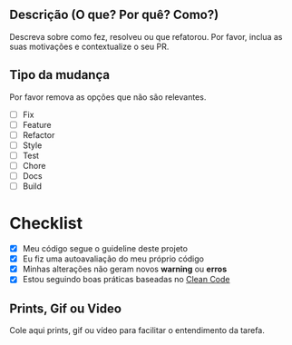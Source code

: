 ## Descrição (O que? Por quê? Como?)

Descreva sobre como fez, resolveu ou que refatorou. Por favor,
inclua as suas motivações e contextualize o seu PR.

## Tipo da mudança

Por favor remova as opções que não são relevantes.

- [ ] Fix
- [ ] Feature
- [ ] Refactor
- [ ] Style
- [ ] Test
- [ ] Chore
- [ ] Docs
- [ ] Build

# Checklist

- [x] Meu código segue o guideline deste projeto
- [x] Eu fiz uma autoavaliação do meu próprio código
- [x] Minhas alterações não geram novos **warning** ou **erros**
- [x] Estou seguindo boas práticas baseadas no [Clean Code](https://github.com/ryanmcdermott/clean-code-javascript)

## Prints, Gif ou Video

Cole aqui prints, gif ou vídeo para facilitar o entendimento da tarefa.
